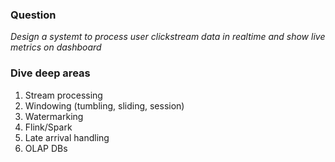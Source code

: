 ### Question
*Design a systemt to process user clickstream data in realtime and show live metrics on dashboard*


### Dive deep areas
1. Stream processing
2. Windowing (tumbling, sliding, session)
3. Watermarking
4. Flink/Spark
5. Late arrival handling
6. OLAP DBs


